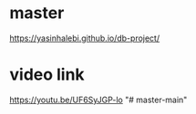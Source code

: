 # master
https://yasinhalebi.github.io/db-project/
# video link
https://youtu.be/UF6SyJGP-lo
"# master-main" 
